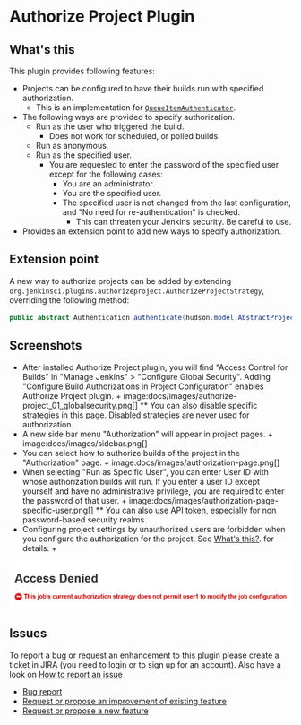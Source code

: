 # Authorize Project Plugin

## What's this

This plugin provides following features:

* Projects can be configured to have their builds run with specified authorization.
  * This is an implementation for [`QueueItemAuthenticator`](https://javadoc.jenkins-ci.org/jenkins/security/QueueItemAuthenticator.html).
* The following ways are provided to specify authorization.
  * Run as the user who triggered the build.
    * Does not work for scheduled, or polled builds.
  * Run as anonymous.
  * Run as the specified user.
    * You are requested to enter the password of the specified user except for the following cases:
      * You are an administrator.
      * You are the specified user.
      * The specified user is not changed from the last configuration, and "No need for re-authentication" is checked.
        * This can threaten your Jenkins security. Be careful to use.
* Provides an extension point to add new ways to specify authorization.

## Extension point

A new way to authorize projects can be added by extending `org.jenkinsci.plugins.authorizeproject.AuthorizeProjectStrategy`, overriding the following method:

```java
public abstract Authentication authenticate(hudson.model.AbstractProject<?, ?> project, hudson.model.Queue.Item item);
```

## Screenshots

* After installed Authorize Project plugin, you will find "Access
Control for Builds" in "Manage Jenkins" > "Configure Global
Security". Adding "Configure Build Authorizations in Project
Configuration" enables Authorize Project plugin. +
image:docs/images/authorize-project_01_globalsecurity.png[]
 ** You can also disable specific strategies in this page. Disabled
strategies are never used for authorization.
* A new side bar menu "Authorization" will appear in project pages. +
image:docs/images/sidebar.png[]
* You can select how to authorize builds of the project in the
"Authorization" page. +
image:docs/images/authorization-page.png[]
* When selecting "Run as Specific User", you can enter User ID with
whose authorization builds will run. If you enter a user ID except
yourself and have no administrative privilege, you are required to
enter the password of that user. +
image:docs/images/authorization-page-specific-user.png[]
 ** You can also use API token, especially for non password-based
security realms.
* Configuring project settings by unauthorized users are forbidden
when you configure the authorization for the project. See [What's
this?](https://wiki.jenkins.io/display/JENKINS/Authorize+Project+plugin#AuthorizeProjectplugin-What%27sthis?).
for details. +

![access denied](docs/images/access-denied.png)

## Issues

To report a bug or request an enhancement to this plugin please create a
ticket in JIRA (you need to login or to sign up for an account). Also
have a look on [How to report an issue](https://wiki.jenkins.io/display/JENKINS/How+to+report+an+issue)

* [Bug report](https://issues.jenkins-ci.org/secure/CreateIssueDetails!init.jspa?pid=10172&issuetype=1&components=18155&priority=4&assignee=ikedam)
* [Request or propose an improvement of existing feature](https://issues.jenkins-ci.org/secure/CreateIssueDetails!init.jspa?pid=10172&issuetype=4&components=18155&priority=4)
* [Request or propose a new feature](https://issues.jenkins-ci.org/secure/CreateIssueDetails!init.jspa?pid=10172&issuetype=2&components=18155&priority=4)

